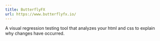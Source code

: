 ```yaml
---
title: ButterflyFX
url: https://www.butterflyfx.io/
---
```


A visual regression testing tool that analyzes your html and css to explain why changes have occurred. 
